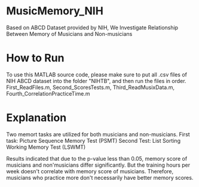 # MusicMemory_NIH
Based on ABCD Dataset provided by NIH, We Investigate Relationship Between Memory of Musicians and Non-musicians

# How to Run
To use this MATLAB source code, please make sure to put all .csv files of NIH ABCD dataset into the folder "NIHTB", and then run the files in order.
First_ReadFiles.m, Second_ScoresTests.m, Third_ReadMusixData.m, Fourth_CorrelationPracticeTime.m

# Explanation
Two memort tasks are utilized for both musicians and non-musicians.
First task: Picture Sequence Memory Test (PSMT)
Second Test: List Sorting Working Memory Test (LSWMT)

Results indicated that due to the p-value less than 0.05, memory score of musicians and non'musicians differ significantly.
But the training hours per week doesn't correlate with memory score of musicians. Therefore, musicians who practice more don't
necessarily have better memory scores.
